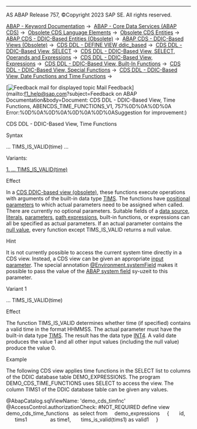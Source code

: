  

* * *

AS ABAP Release 757, ©Copyright 2023 SAP SE. All rights reserved.

[ABAP - Keyword Documentation](javascript:call_link\('abenabap.htm'\)) →  [ABAP - Core Data Services (ABAP CDS)](javascript:call_link\('abencds.htm'\)) →  [Obsolete CDS Language Elements](javascript:call_link\('abencds_obsolete.htm'\)) →  [Obsolete CDS Entities](javascript:call_link\('abencds_entities_obsolete.htm'\)) →  [ABAP CDS - DDIC-Based Entities (Obsolete)](javascript:call_link\('abencds_ddic_entity.htm'\)) →  [ABAP CDS - DDIC-Based Views (Obsolete)](javascript:call_link\('abencds_v1_views.htm'\)) →  [CDS DDL - DEFINE VIEW ddic\_based](javascript:call_link\('abencds_define_view_v1.htm'\)) →  [CDS DDL - DDIC-Based View, SELECT](javascript:call_link\('abencds_select_statement_v1.htm'\)) →  [CDS DDL - DDIC-Based View, SELECT, Operands and Expressions](javascript:call_link\('abencds_operands_and_expr_v1.htm'\)) →  [CDS DDL - DDIC-Based View, Expressions](javascript:call_link\('abencds_expressions_v1.htm'\)) →  [CDS DDL - DDIC-Based View, Built-In Functions](javascript:call_link\('abencds_builtin_functions_v1.htm'\)) →  [CDS DDL - DDIC-Based View, Special Functions](javascript:call_link\('abencds_special_functions_v1.htm'\)) →  [CDS DDL - DDIC-Based View, Date Functions and Time Functions](javascript:call_link\('abencds_date_time_functions_v1.htm'\)) → 

 [![](Mail.gif?object=Mail.gif&sap-language=EN "Feedback mail for displayed topic") Mail Feedback](mailto:f1_help@sap.com?subject=Feedback on ABAP Documentation&body=Document: CDS DDL - DDIC-Based View, Time Functions, ABENCDS_TIME_FUNCTIONS_V1, 757%0D%0A%0D%0A
Error:%0D%0A%0D%0A%0D%0A%0D%0ASuggestion for improvement:)

CDS DDL - DDIC-Based View, Time Functions

Syntax

... TIMS\_IS\_VALID(time) ...

Variants:

[1\. ... TIMS\_IS\_VALID(time)](#!ABAP_VARIANT_1@1@)

Effect

In a [CDS DDIC-based view (obsolete)](javascript:call_link\('abencds_v1_view_glosry.htm'\) "Glossary Entry"), these functions execute operations with arguments of the built-in data type [TIMS](javascript:call_link\('abenddic_builtin_types.htm'\)). The functions have [positional parameters](javascript:call_link\('abenpositional_parameter_glosry.htm'\) "Glossary Entry") to which actual parameters need to be assigned when called. There are currently no optional parameters. Suitable fields of a [data source](javascript:call_link\('abencds_data_source_v1.htm'\)), [literals](javascript:call_link\('abencds_literal_v1.htm'\)), [parameters](javascript:call_link\('abencds_parameter_v1.htm'\)), [path expressions](javascript:call_link\('abencds_path_expression_v1.htm'\)), built-in functions, or expressions can all be specified as actual parameters. If an actual parameter contains the [null value](javascript:call_link\('abennull_value_glosry.htm'\) "Glossary Entry"), every function except TIMS\_IS\_VALID returns a null value.

Hint

It is not currently possible to access the current system time directly in a CDS view. Instead, a CDS view can be given an appropriate [input parameter](javascript:call_link\('abencds_parameter_list_v1.htm'\)). The special annotation [@Environment.systemField](javascript:call_link\('abencds_f1_parameter_annotations.htm'\)) makes it possible to pass the value of the [ABAP system field](javascript:call_link\('abensystem_field_glosry.htm'\) "Glossary Entry") sy-uzeit to this parameter.

Variant 1   

... TIMS\_IS\_VALID(time)

Effect

The function TIMS\_IS\_VALID determines whether time (if specified) contains a valid time in the format HHMMSS. The actual parameter must have the built-in data type [TIMS](javascript:call_link\('abenddic_builtin_types.htm'\)). The result has the data type [INT4](javascript:call_link\('abenddic_builtin_types.htm'\)). A valid date produces the value 1 and all other input values (including the null value) produce the value 0.

Example

The following CDS view applies time functions in the SELECT list to columns of the DDIC database table DEMO\_EXPRESSIONS. The program DEMO\_CDS\_TIME\_FUNCTIONS uses SELECT to access the view. The column TIMS1 of the DDIC database table can be given any values.

@AbapCatalog.sqlViewName: 'demo\_cds\_timfnc'
@AccessControl.authorizationCheck: #NOT\_REQUIRED
define view demo\_cds\_time\_functions
  as select from
    demo\_expressions
    {
      id,
      tims1                as time1,
      tims\_is\_valid(tims1) as valid1
    }
